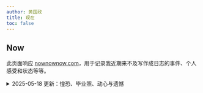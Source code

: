 ```yaml
---
author: 黄国政
title: 现在
toc: false
---
```


## Now

此页面响应 [nownownow.com](https://nownownow.com/about)，用于记录我近期来不及写作成日志的事件、个人感受和状态等等。

<details>
<summary>2025-05-18 更新：惶恐、毕业照、动心与遗憾</summary>

* 惶恐：
  - 考上研后并没有想象中那般认真地阅读许多书籍，反而是感到惶恐，恐惧于研究生三年毕业后不过与本科四年毕业一般——文科生的出路在哪里？我一点也不相信学术可以让我得以独立地生活在不景气的今天。我开始将 R 和数据分析视为救命稻草，或者说，天真地认为自己也可以由此学习一些编程或数据分析的技术，以为日后谋生做准备。我似乎因此少写了许多日志，倒是多了一些所谓的技术学习。

* 毕业照典礼：

![我的毕业照](https://cdn.jsdelivr.net/gh/residualsun1/blog-static/about/me_1.JPG)

  - 5 月 13 日是我拍摄毕业照的时间，受 XT 影响，我深觉每一次相聚都有可能是「一期一会」，见一次、少一次，因此后续 5 月 15 日、17 日都分别去了老朱和 XT 的毕业照典礼，并预备在 5 月 22 日和 24 日继续分别参加西瓜和胜的毕业照典礼。当然，在这期间，我还要完成 20 日的答辩，可能还需要在 25 日招待从东莞过来看望我的亲戚，以及规划好 6 月 4 日至 6 日怎么带社区实践小组的同学们去硇洲岛玩。 

* 音乐：
  - 最近很喜欢听 my little airport 的《骆驼》和《呕吐》，一直在相互循环两者。
  
  《骆驼》：
  
<audio controls>
  <source src="https://cdn.jsdelivr.net/gh/residualsun1/blog-audio/about/駱駝.mp3" type="audio/mpeg">
</audio>
  
  《呕吐》：
  
<audio controls>
  <source src="https://cdn.jsdelivr.net/gh/residualsun1/blog-audio/about/嘔吐.mp3" type="audio/mpeg">
</audio>
  
* 心动与遗憾：
  - 在 XT 的毕业照典礼上，我遇见了一个女孩，她似乎是 XT 在打羽毛球时认识的朋友，曾与我们在同一所高中就读，但我从未见过她。当天，她穿了一件黑色的无袖修身长裙，说话的声音十分明亮，讲着我们家乡这一边十分熟悉的白话，性格活跃——我想，她或许是一位不拘一格的女生。只是听着她说话，我也觉得很有活力和感染力，我总忍不住想多关注她。直到一行人一起吃饭时，我坐在她旁边，我给茶壶上满茶，但不敢给她倒，便放到她与她朋友面前，以方便她们，未曾想她拿起茶壶后往我这边伸来，并问我是否要茶，我连连双手捧起茶杯迎上，她便给我倒了茶。那一刻，我的心跳加速，但不动声色。我期待着——期待着我们一行人还会去唱歌，也有些难过——在期待的同时也一直想着我们能如何认识对方？不过，一切最后或许都化作了遗憾。胜一直让我陪同他去烫头发，我拗不过，提前离开，后来也错过了 XT 等人的活动。晚上，待我再与 XT 一行人汇合，她已经离开了广州，返回了自己学校所处的城市。  <br>  
  我在想，我会为什么感到心动？我似乎想不出确切和具体的缘由，似乎总是想到她明亮的声音，想到她每一次和朋友交谈时不拘一格和活跃的模样——我为此动心，而又难以解释得一清二楚。<br><br>
  想起袁凡曾和我说，我应该有 99% 的概率在未来对不同的女孩心动。或许真是这样吧，但每一次心动，却总没有勇气付诸行动。于是，心动的结果似乎往往附随着遗憾……如果我们还有机会见面，我能够鼓起勇气吗？
</details>